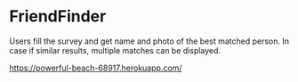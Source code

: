 # FriendFinder

Users fill the survey and get name and photo of the best matched person. In case if similar results, multiple matches can be displayed.

https://powerful-beach-68917.herokuapp.com/
